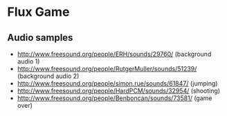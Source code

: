 # Flux Game

## Audio samples

* http://www.freesound.org/people/ERH/sounds/29760/ (background audio 1)
* http://www.freesound.org/people/RutgerMuller/sounds/51239/ (background audio 2)
* http://www.freesound.org/people/simon.rue/sounds/61847/ (jumping)
* http://www.freesound.org/people/HardPCM/sounds/32954/ (shooting)
* http://www.freesound.org/people/Benboncan/sounds/73581/ (game over)
